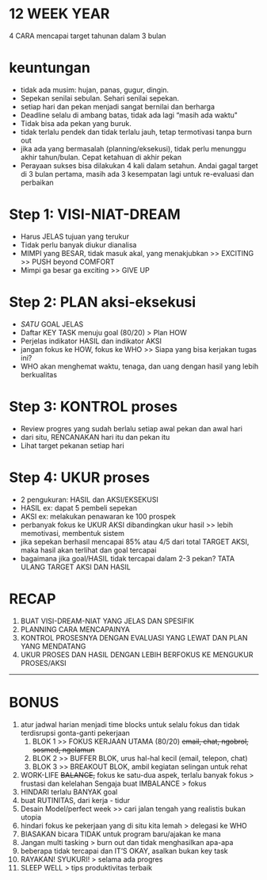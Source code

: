 # 12 WEEK YEAR
4 CARA mencapai target tahunan dalam 3 bulan

# keuntungan
- tidak ada musim: hujan, panas, gugur, dingin. 
- Sepekan senilai sebulan. Sehari senilai sepekan.
- setiap hari dan pekan menjadi sangat bernilai dan berharga
- Deadline selalu di ambang batas, tidak ada lagi “masih ada waktu"
- Tidak bisa ada pekan yang buruk. 
- tidak terlalu pendek dan tidak terlalu jauh, tetap termotivasi tanpa burn out
- jika ada yang bermasalah (planning/eksekusi), tidak perlu menunggu akhir tahun/bulan. Cepat ketahuan di akhir pekan
- Perayaan sukses bisa dilakukan 4 kali dalam setahun. Andai gagal target di 3 bulan pertama, masih ada 3 kesempatan lagi untuk re-evaluasi dan perbaikan
# Step 1: VISI-NIAT-DREAM
- Harus JELAS tujuan yang terukur
- Tidak perlu banyak diukur dianalisa 
- MIMPI yang BESAR, tidak masuk akal, yang menakjubkan >> EXCITING >> PUSH beyond COMFORT
- Mimpi ga besar ga exciting >> GIVE UP
# Step 2: PLAN aksi-eksekusi
- *SATU* GOAL JELAS
- Daftar KEY TASK menuju goal (80/20) > Plan HOW
- Perjelas indikator HASIL dan indikator AKSI
- jangan fokus ke HOW, fokus ke WHO >> Siapa yang bisa kerjakan tugas ini?
- WHO akan menghemat waktu, tenaga, dan uang dengan hasil yang lebih berkualitas
# Step 3: KONTROL proses
- Review progres yang sudah berlalu setiap awal pekan dan awal hari
- dari situ, RENCANAKAN hari itu dan pekan itu
- Lihat target pekanan setiap hari 
# Step 4: UKUR proses
- 2 pengukuran: HASIL dan AKSI/EKSEKUSI
- HASIL ex: dapat 5 pembeli sepekan
- AKSI ex: melakukan penawaran ke 100 prospek
- perbanyak fokus ke UKUR AKSI dibandingkan ukur hasil >> lebih memotivasi, membentuk sistem
- jika sepekan berhasil mencapai 85% atau 4/5 dari total TARGET AKSI, maka hasil akan terlihat dan goal tercapai
- bagaimana jika goal/HASIL tidak tercapai dalam 2-3 pekan? TATA ULANG TARGET AKSI DAN HASIL
# RECAP
1. BUAT VISI-DREAM-NIAT YANG JELAS DAN SPESIFIK
2. PLANNING CARA MENCAPAINYA
3. KONTROL PROSESNYA DENGAN EVALUASI YANG LEWAT DAN PLAN YANG MENDATANG
4. UKUR PROSES DAN HASIL DENGAN LEBIH BERFOKUS KE MENGUKUR PROSES/AKSI
---
# BONUS
1. atur jadwal harian menjadi time blocks untuk selalu fokus dan tidak terdisrupsi gonta-ganti pekerjaan
	1. BLOK 1 >> FOKUS KERJAAN UTAMA (80/20) ~~email, chat, ngobrol, sosmed, ngelamun~~
	2. BLOK 2 >> BUFFER BLOK, urus hal-hal kecil (email, telepon, chat)
	3. BLOK 3 >> BREAKOUT BLOK, ambil kegiatan selingan untuk rehat
2. WORK-LIFE ~~BALANCE,~~ fokus ke satu-dua aspek, terlalu banyak fokus > frustasi dan kelelahan
   Sengaja buat IMBALANCE > fokus
3. HINDARI terlalu BANYAK goal
4. buat RUTINITAS, dari kerja - tidur
5. Desain Model/perfect week >> cari jalan tengah yang realistis bukan utopia
6. hindari fokus ke pekerjaan yang di situ kita lemah > delegasi ke WHO
7. BIASAKAN bicara TIDAK untuk program baru/ajakan ke mana 
8. Jangan multi tasking > burn out dan tidak menghasilkan apa-apa
9. beberapa tidak tercapai dan IT’S OKAY, asalkan bukan key task
10. RAYAKAN! SYUKURI! > selama ada progres
11. SLEEP WELL > tips produktivitas terbaik